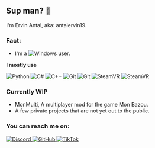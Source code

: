 ## Sup man? 👋

I'm Ervin Antal, aka: antalervin19.

### Fact:

- I'm a <img src="https://custom-icon-badges.demolab.com/badge/Windows-0078D6?logo=windows11&logoColor=white" alt="Windows"> user.

**I mostly use**

<div display="flex">
  <img src="https://img.shields.io/badge/Python-3776AB?logo=python&logoColor=fff" alt="Python"/>
  <img src="https://custom-icon-badges.demolab.com/badge/C%23-%23239120.svg?logo=cshrp&logoColor=white" alt="C#"/>
  <img src="https://img.shields.io/badge/C++-%2300599C.svg?logo=c%2B%2B&logoColor=white" alt="C++"/>
  <img src="https://img.shields.io/badge/Git-F05032?logo=git&logoColor=fff" alt="Git"/>
  <img src="https://img.shields.io/badge/Git-F05032?logo=git&logoColor=fff" alt="Git"/>
  <img src="https://img.shields.io/badge/SteamVR-%23232F3E.svg?logo=steam&logoColor=white" alt="SteamVR"/>
  <img src="https://img.shields.io/badge/SteamVR-%23232F3E.svg?logo=steam&logoColor=white" alt="SteamVR"/>
</div>

### Currently WIP

- MonMulti, A multiplayer mod for the game Mon Bazou.
- A few private projects that are not yet out to the public.

### You can reach me on:

<div display="flex">
  <a href="https://discord.gg/dYf2GC5VjB/">
    <img src="https://img.shields.io/badge/Discord-%235865F2.svg?&logo=discord&logoColor=white" alt="Discord"/>
  </a>
  <a href="https://github.com/antalervin19">
    <img src="https://img.shields.io/badge/GitHub-%23121011.svg?logo=github&logoColor=white" alt="GitHub"/>
  </a>
  <a href="https://www.tiktok.com/@ervinantal19">
    <img src="https://img.shields.io/badge/TikTok-black?logo=tiktok&logoColor=white" alt="TikTok"/>
  </a>
</div>
